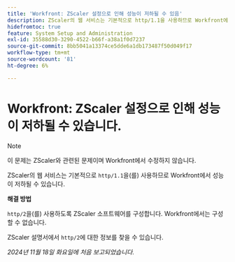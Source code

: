 ```yaml
---
title: 'Workfront: ZScaler 설정으로 인해 성능이 저하될 수 있음'
description: ZScaler의 웹 서비스는 기본적으로 http/1.1을 사용하므로 Workfront에서 성능이 저하될 수 있습니다.
hidefromtoc: true
feature: System Setup and Administration
exl-id: 35588d30-3290-4522-b66f-a38a1f0d7237
source-git-commit: 8bb5041a13374ce5dde6a1db173487f50d049f17
workflow-type: tm+mt
source-wordcount: '81'
ht-degree: 6%

---
```


# Workfront: ZScaler 설정으로 인해 성능이 저하될 수 있습니다.

>[!NOTE]
>
>이 문제는 ZScaler와 관련된 문제이며 Workfront에서 수정하지 않습니다.

ZScaler의 웹 서비스는 기본적으로 `http/1.1`을(를) 사용하므로 Workfront에서 성능이 저하될 수 있습니다.

**해결 방법**

`http/2`을(를) 사용하도록 ZScaler 소프트웨어를 구성합니다. Workfront에서는 구성할 수 없습니다.

ZScaler 설명서에서 `http/2`에 대한 정보를 찾을 수 있습니다.

_2024년 11월 18일 화요일에 처음 보고되었습니다._
